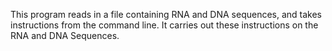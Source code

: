 This program reads in a file containing RNA and DNA sequences, and takes instructions from the command line. It carries out these instructions on the RNA and DNA Sequences.

